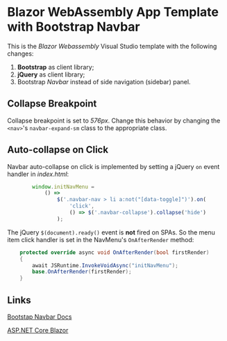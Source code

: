 # Blazor WebAssembly App Template with Bootstrap Navbar

This is the _Blazor Webassembly_ Visual Studio template with the following changes:

1. **Bootstrap** as client library;
2. **jQuery** as client library;
3. Bootstrap _Navbar_ instead of side navigation (sidebar) panel.

## Collapse Breakpoint

Collapse breakpoint is set to _576px_. Change this behavior by changing the `<nav>`'s `navbar-expand-sm`
class to the appropriate class.

## Auto-collapse on Click

Navbar auto-collapse on click is implemented by setting a jQuery `on` event handler in _index.html_:

```js
        window.initNavMenu =
            () =>
                $('.navbar-nav > li a:not("[data-toggle]")').on(
                    'click',
                    () => $('.navbar-collapse').collapse('hide')
                );
```

The jQuery `$(document).ready()` event is **not** fired on SPAs. So the menu item click handler
is set in the NavMenu's `OnAfterRender` method:

```csharp
    protected override async void OnAfterRender(bool firstRender)
    {
        await JSRuntime.InvokeVoidAsync("initNavMenu");
        base.OnAfterRender(firstRender);
    }
```

## Links

[Bootstap Navbar Docs](https://getbootstrap.com/docs/4.5/components/navbar/)

[ASP.NET Core Blazor](https://docs.microsoft.com/en-us/aspnet/core/blazor/?view=aspnetcore-3.1)
